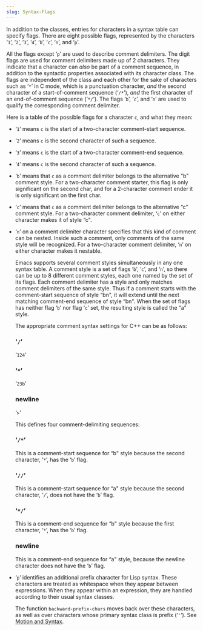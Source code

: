 ```yaml
---
slug: Syntax-Flags
---
```


In addition to the classes, entries for characters in a syntax table can specify flags. There are eight possible flags, represented by the characters ‘`1`’, ‘`2`’, ‘`3`’, ‘`4`’, ‘`b`’, ‘`c`’, ‘`n`’, and ‘`p`’.

All the flags except ‘`p`’ are used to describe comment delimiters. The digit flags are used for comment delimiters made up of 2 characters. They indicate that a character can *also* be part of a comment sequence, in addition to the syntactic properties associated with its character class. The flags are independent of the class and each other for the sake of characters such as ‘`*`’ in C mode, which is a punctuation character, *and* the second character of a start-of-comment sequence (‘`/*`’), *and* the first character of an end-of-comment sequence (‘`*/`’). The flags ‘`b`’, ‘`c`’, and ‘`n`’ are used to qualify the corresponding comment delimiter.

Here is a table of the possible flags for a character `c`, and what they mean:

*   ‘`1`’ means `c` is the start of a two-character comment-start sequence.

*   ‘`2`’ means `c` is the second character of such a sequence.

*   ‘`3`’ means `c` is the start of a two-character comment-end sequence.

*   ‘`4`’ means `c` is the second character of such a sequence.

*   ‘`b`’ means that `c` as a comment delimiter belongs to the alternative “b" comment style. For a two-character comment starter, this flag is only significant on the second char, and for a 2-character comment ender it is only significant on the first char.

*   ‘`c`’ means that `c` as a comment delimiter belongs to the alternative “c" comment style. For a two-character comment delimiter, ‘`c`’ on either character makes it of style “c".

*   ‘`n`’ on a comment delimiter character specifies that this kind of comment can be nested. Inside such a comment, only comments of the same style will be recognized. For a two-character comment delimiter, ‘`n`’ on either character makes it nestable.

    Emacs supports several comment styles simultaneously in any one syntax table. A comment style is a set of flags ‘`b`’, ‘`c`’, and ‘`n`’, so there can be up to 8 different comment styles, each one named by the set of its flags. Each comment delimiter has a style and only matches comment delimiters of the same style. Thus if a comment starts with the comment-start sequence of style “bn", it will extend until the next matching comment-end sequence of style “bn". When the set of flags has neither flag ‘`b`’ nor flag ‘`c`’ set, the resulting style is called the “a" style.

    The appropriate comment syntax settings for C++ can be as follows:

    ### ‘`/`’

    ‘`124`’

    ### ‘`*`’

    ‘`23b`’

    ### newline

    ‘`>`’

    This defines four comment-delimiting sequences:

    ### ‘`/*`’

    This is a comment-start sequence for “b" style because the second character, ‘`*`’, has the ‘`b`’ flag.

    ### ‘`//`’

    This is a comment-start sequence for “a" style because the second character, ‘`/`’, does not have the ‘`b`’ flag.

    ### ‘`*/`’

    This is a comment-end sequence for “b" style because the first character, ‘`*`’, has the ‘`b`’ flag.

    ### newline

    This is a comment-end sequence for “a" style, because the newline character does not have the ‘`b`’ flag.

*   ‘`p`’ identifies an additional prefix character for Lisp syntax. These characters are treated as whitespace when they appear between expressions. When they appear within an expression, they are handled according to their usual syntax classes.

    The function `backward-prefix-chars` moves back over these characters, as well as over characters whose primary syntax class is prefix (‘`'`’). See [Motion and Syntax](Motion-and-Syntax).
